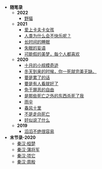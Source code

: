 <!-- docs/_sidebar.md -->
* **随笔录**
    * **2022**
        * [野猫](随笔录/野猫)
    * **2021**
        * [爱上卡夫卡女孩](随笔录/爱上卡夫卡女孩)
        * [人类为什么会不快乐呢？](/随笔录/人类为什么会不快乐呢？)
        * [长时间的睡眠](/随笔录/长时间的睡眠)
        * [失眠的妄语](/随笔录/失眠的妄语)
        * [可能假的美梦，每个人都喜欢](/随笔录/可能假的美梦，每个人都喜欢)
    * **2020**
        * [十月的小规模奇迹](/随笔录/十月的小规模奇迹)
        * [冬天到来的时候，你一死就完美无缺。](/随笔录/冬天到来的时候，你一死就完美无缺。)
        * [要是累了的话](/随笔录/要是累了的话)
        * [要是有人看就好了](/随笔录/要是有人看就好了)
        * [免于罪恶的自由](/随笔录/免于罪恶的自由)
        * [是那些死亡之外的东西杀死了我](/随笔录/是那些死亡之外的东西杀死了我)
        * [雨伞](/随笔录/雨伞)
        * [春风十里](/随笔录/春风十里)
        * [不是走向死亡](/随笔录/不是走向死亡)
        * [好似说了什么](/随笔录/好似说了什么)
    * **2019**
        * [滔滔不绝很容易](/随笔录/滔滔不绝很容易)
* **末节录-2020**
  * [秦汉·桓楚](末节录/末节录·秦汉·桓楚)
  * [秦汉·蒲将军](末节录/末节录·秦汉·蒲将军)
  * [秦汉·项它](末节录/末节录·秦汉·项它)
  * [秦汉·周殷](末节录/末节录·秦汉·周殷)



